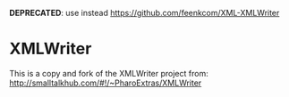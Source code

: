 **DEPRECATED**: use instead https://github.com/feenkcom/XML-XMLWriter

# XMLWriter

This is a copy and fork of the XMLWriter project from: http://smalltalkhub.com/#!/~PharoExtras/XMLWriter

